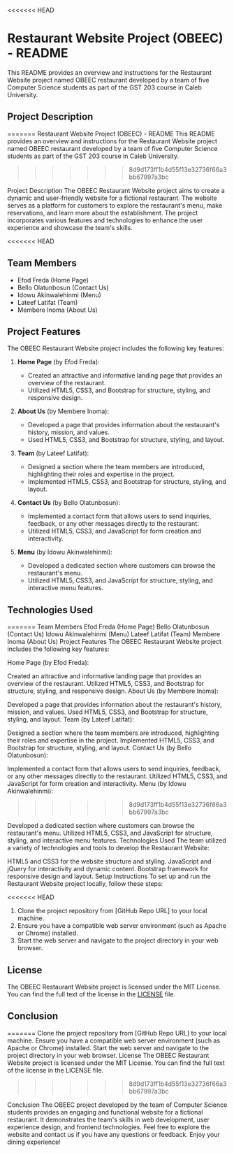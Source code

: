 <<<<<<< HEAD
# Restaurant Website Project (OBEEC) - README

This README provides an overview and instructions for the Restaurant Website project named OBEEC restaurant developed by a team of five Computer Science students as part of the GST 203 course in Caleb University.

## Project Description
=======
Restaurant Website Project (OBEEC) - README
This README provides an overview and instructions for the Restaurant Website project named OBEEC restaurant developed by a team of five Computer Science students as part of the GST 203 course in Caleb University.
>>>>>>> 8d9d173ff1b4d55f13e32736f66a3bb67997a3bc

Project Description
The OBEEC Restaurant Website project aims to create a dynamic and user-friendly website for a fictional restaurant. The website serves as a platform for customers to explore the restaurant's menu, make reservations, and learn more about the establishment. The project incorporates various features and technologies to enhance the user experience and showcase the team's skills.

<<<<<<< HEAD
## Team Members

- Efod Freda (Home Page)
- Bello Olatunbosun (Contact Us)
- Idowu Akinwalehinmi (Menu)
- Lateef Latifat (Team)
- Membere Inoma (About Us)

## Project Features

The OBEEC Restaurant Website project includes the following key features:

1. **Home Page** (by Efod Freda):
   - Created an attractive and informative landing page that provides an overview of the restaurant.
   - Utilized HTML5, CSS3, and Bootstrap for structure, styling, and responsive design.

2. **About Us** (by Membere Inoma):
   - Developed a page that provides information about the restaurant's history, mission, and values.
   - Used HTML5, CSS3, and Bootstrap for structure, styling, and layout.

3. **Team** (by Lateef Latifat):
   - Designed a section where the team members are introduced, highlighting their roles and expertise in the project.
   - Implemented HTML5, CSS3, and Bootstrap for structure, styling, and layout.

4. **Contact Us** (by Bello Olatunbosun):
   - Implemented a contact form that allows users to send inquiries, feedback, or any other messages directly to the restaurant.
   - Utilized HTML5, CSS3, and JavaScript for form creation and interactivity.

5. **Menu** (by Idowu Akinwalehinmi):
   - Developed a dedicated section where customers can browse the restaurant's menu.
   - Utilized HTML5, CSS3, and JavaScript for structure, styling, and interactive menu features.

## Technologies Used
=======
Team Members
Efod Freda (Home Page)
Bello Olatunbosun (Contact Us)
Idowu Akinwalehinmi (Menu)
Lateef Latifat (Team)
Membere Inoma (About Us)
Project Features
The OBEEC Restaurant Website project includes the following key features:

Home Page (by Efod Freda):

Created an attractive and informative landing page that provides an overview of the restaurant.
Utilized HTML5, CSS3, and Bootstrap for structure, styling, and responsive design.
About Us (by Membere Inoma):

Developed a page that provides information about the restaurant's history, mission, and values.
Used HTML5, CSS3, and Bootstrap for structure, styling, and layout.
Team (by Lateef Latifat):

Designed a section where the team members are introduced, highlighting their roles and expertise in the project.
Implemented HTML5, CSS3, and Bootstrap for structure, styling, and layout.
Contact Us (by Bello Olatunbosun):

Implemented a contact form that allows users to send inquiries, feedback, or any other messages directly to the restaurant.
Utilized HTML5, CSS3, and JavaScript for form creation and interactivity.
Menu (by Idowu Akinwalehinmi):
>>>>>>> 8d9d173ff1b4d55f13e32736f66a3bb67997a3bc

Developed a dedicated section where customers can browse the restaurant's menu.
Utilized HTML5, CSS3, and JavaScript for structure, styling, and interactive menu features.
Technologies Used
The team utilized a variety of technologies and tools to develop the Restaurant Website:

HTML5 and CSS3 for the website structure and styling.
JavaScript and jQuery for interactivity and dynamic content.
Bootstrap framework for responsive design and layout.
Setup Instructions
To set up and run the Restaurant Website project locally, follow these steps:

<<<<<<< HEAD
1. Clone the project repository from [GitHub Repo URL] to your local machine.
2. Ensure you have a compatible web server environment (such as Apache or Chrome) installed.
3. Start the web server and navigate to the project directory in your web browser.

## License

The OBEEC Restaurant Website project is licensed under the MIT License. You can find the full text of the license in the [LICENSE](LICENSE) file.

## Conclusion
=======
Clone the project repository from [GitHub Repo URL] to your local machine.
Ensure you have a compatible web server environment (such as Apache or Chrome) installed.
Start the web server and navigate to the project directory in your web browser.
License
The OBEEC Restaurant Website project is licensed under the MIT License. You can find the full text of the license in the LICENSE file.
>>>>>>> 8d9d173ff1b4d55f13e32736f66a3bb67997a3bc

Conclusion
The OBEEC project developed by the team of Computer Science students provides an engaging and functional website for a fictional restaurant. It demonstrates the team's skills in web development, user experience design, and frontend technologies. Feel free to explore the website and contact us if you have any questions or feedback. Enjoy your dining experience!
